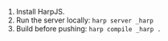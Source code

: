 1. Install HarpJS.
2. Run the server locally: `harp server _harp`
3. Build before pushing: `harp compile _harp .`

